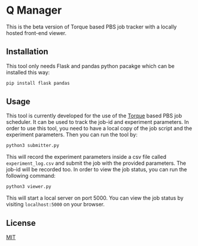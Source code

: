 # Q Manager
This is the beta version of Torque based PBS job tracker with a locally hosted front-end viewer.
 
## Installation

This tool only needs Flask and pandas python pacakge which can be installed this way:
```bash
pip install flask pandas
```
## Usage

This tool is currently developed for the use of the [Torque](http://www.adaptivecomputing.com/products/open-source/torque/) based PBS job scheduler. It can be used to track the job-id and experiment parameters. In order to use this tool, you need to have a local copy of the job script and the experiment parameters. Then you can run the tool by:
```bash
python3 submitter.py
```
This will record the experiment parameters inside a csv file called `experiment_log.csv` and submit the job with the provided parameters. The job-id will be recorded too. In order to view the job status, you can run the following command:
```bash
python3 viewer.py
```
This will start a local server on port 5000. You can view the job status by visiting `localhost:5000` on your browser.

## License
[MIT](https://choosealicense.com/licenses/mit/)
